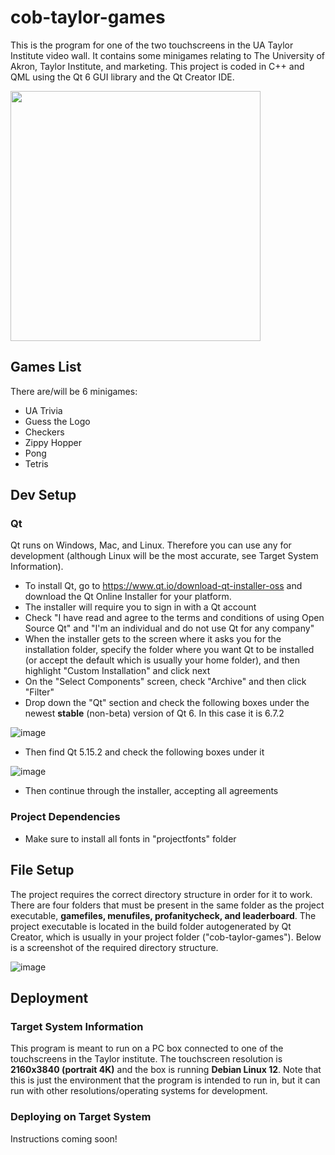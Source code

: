 # cob-taylor-games
This is the program for one of the two touchscreens in the UA Taylor Institute video wall. It contains some minigames relating to The University of Akron, Taylor Institute, and marketing. This project is coded in C++ and QML using the Qt 6 GUI library and the Qt Creator IDE.

<img src="https://github.com/dylondark/cob-taylor-games/assets/126813495/ade5947c-e088-4633-8e2c-b0dea4e4354c" width="400">

## Games List
There are/will be 6 minigames:
-  UA Trivia
-  Guess the Logo
-  Checkers
-  Zippy Hopper
-  Pong
-  Tetris

## Dev Setup
### Qt
Qt runs on Windows, Mac, and Linux. Therefore you can use any for development (although Linux will be the most accurate, see Target System Information).
-  To install Qt, go to https://www.qt.io/download-qt-installer-oss and download the Qt Online Installer for your platform.
-  The installer will require you to sign in with a Qt account
-  Check "I have read and agree to the terms and conditions of using Open Source Qt" and "I'm an individual and do not use Qt for any company"
-  When the installer gets to the screen where it asks you for the installation folder, specify the folder where you want Qt to be installed (or accept the default which is usually your home folder), and then highlight "Custom Installation" and click next
-  On the "Select Components" screen, check "Archive" and then click "Filter"
-  Drop down the "Qt" section and check the following boxes under the newest **stable** (non-beta) version of Qt 6. In this case it is 6.7.2

![image](https://github.com/user-attachments/assets/6452ec8e-d431-4fcc-9fa4-06880e3ea19d)

-  Then find Qt 5.15.2 and check the following boxes under it

![image](https://github.com/user-attachments/assets/45b031f9-fa09-471c-9eac-573148c9dc59)

-  Then continue through the installer, accepting all agreements

### Project Dependencies
-  Make sure to install all fonts in "projectfonts" folder

## File Setup
The project requires the correct directory structure in order for it to work. There are four folders that must be present in the same folder as the project executable, **gamefiles, menufiles, profanitycheck, and leaderboard**. The project executable is located in the build folder autogenerated by Qt Creator, which is usually in your project folder ("cob-taylor-games"). Below is a screenshot of the required directory structure.

![image](https://github.com/user-attachments/assets/b52b1148-0773-42f6-bede-58e384786970)


## Deployment
### Target System Information
This program is meant to run on a PC box connected to one of the touchscreens in the Taylor institute. The touchscreen resolution is **2160x3840 (portrait 4K)** and the box is running **Debian Linux 12**. Note that this is just the environment that the program is intended to run in, but it can run with other resolutions/operating systems for development. 
### Deploying on Target System
Instructions coming soon!
